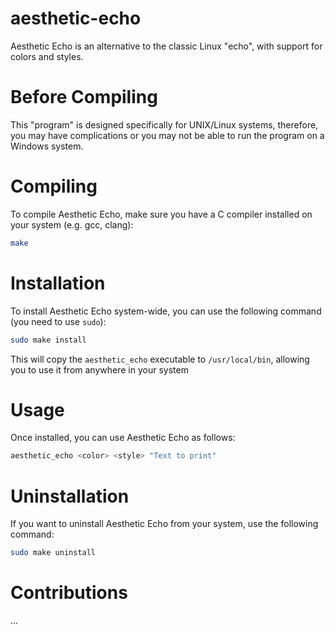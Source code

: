 # aesthetic-echo

Aesthetic Echo is an alternative to the classic Linux "echo", with support for colors and styles.

# Before Compiling
This "program" is designed specifically for UNIX/Linux systems, therefore, you may have complications or you may not be able to run the program on a Windows system.

# Compiling

To compile Aesthetic Echo, make sure you have a C compiler installed on your system (e.g. gcc, clang):

```bash
make
```

# Installation
To install Aesthetic Echo system-wide, you can use the following command (you need to use `sudo`):

```bash
sudo make install
```

This will copy the `aesthetic_echo` executable to `/usr/local/bin`, allowing you to use it from anywhere in your system

# Usage
Once installed, you can use Aesthetic Echo as follows:

```bash
aesthetic_echo <color> <style> "Text to print"
```

# Uninstallation
If you want to uninstall Aesthetic Echo from your system, use the following command:
```bash
sudo make uninstall
```

# Contributions
...
